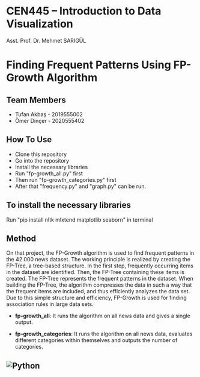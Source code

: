 # CEN445 – Introduction to Data Visualization 

Asst. Prof. Dr. Mehmet SARIGÜL

# Finding Frequent Patterns Using FP-Growth Algorithm

## Team Members
- Tufan Akbaş - 2019555002
- Ömer Dinçer - 2020555402


## How To Use
- Clone this repository
- Go into the repository
- Install the necessary libraries
- Run "fp-growth_all.py" first
- Then run "fp-growth_categories.py" first
- After that "frequency.py" and "graph.py" can be run.

## To install the necessary libraries
Run "pip install nltk mlxtend matplotlib seaborn" in terminal


## Method
On that project, the FP-Growth algorithm is used to find frequent patterns in the 42.000 news dataset. The working principle is realized by creating the FP-Tree, a tree-based structure. In the first step, frequently occurring items in the dataset are identified. Then, the FP-Tree containing these items is created. The FP-Tree represents the frequent patterns in the dataset. When building the FP-Tree, the algorithm compresses the data in such a way that the frequent items are included, and thus efficiently analyzes the data set. Due to this simple structure and efficiency, FP-Growth is used for finding association rules in large data sets.

- **fp-growth_all**: It runs the algorithm on all news data and gives a single output.

- **fp-growth_categories**: It runs the algorithm on all news data, evaluates different categories within themselves and outputs the number of categories.

![Python](https://img.shields.io/badge/python-3670A0?style=for-the-badge&logo=python&logoColor=ffdd54)
---



